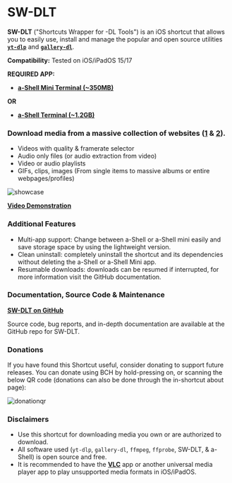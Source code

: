 # SW-DLT

**SW-DLT** ("Shortcuts Wrapper for -DL Tools") is an iOS shortcut that allows you to easily use, install and manage the popular and open source utilities **[`yt-dlp`](https://github.com/yt-dlp/yt-dlp)** and **[`gallery-dl`](https://github.com/mikf/gallery-dl)**.

**Compatibility:** Tested on iOS/iPadOS 15/17

**REQUIRED APP:**

* **[a-Shell Mini Terminal (~350MB)](https://apps.apple.com/us/app/a-shell-mini/id1543537943)**

**OR**

* **[a-Shell Terminal (~1.2GB)](https://apps.apple.com/us/app/a-shell/id1473805438)**

### Download media from a massive collection of websites ([1](https://github.com/yt-dlp/yt-dlp/blob/master/supportedsites.md) & [2](https://github.com/mikf/gallery-dl/blob/master/docs/supportedsites.md)).
- Videos with quality & framerate selector
- Audio only files (or audio extraction from video)
- Video or audio playlists
- GIFs, clips, images (From single items to massive albums or entire webpages/profiles)

<img src="https://images2.imgbox.com/99/24/s3b4891P_o.png" alt="showcase"/>

**[Video Demonstration](https://sendvid.com/yllwo8to)**

### Additional Features

- Multi-app support: Change between a-Shell or a-Shell mini easily and save storage space by using the lightweight version.
- Clean uninstall: completely uninstall the shortcut and its dependencies without deleting the a-Shell or a-Shell Mini app.
- Resumable downloads: downloads can be resumed if interrupted, for more information visit the GitHub documentation.

### Documentation, Source Code & Maintenance

**[SW-DLT on GitHub](https://github.com/net00-1/SW-DLT)**

Source code, bug reports, and in-depth documentation are available at the GitHub repo for SW-DLT.

### Donations

If you have found this Shortcut useful, consider donating to support future releases. You can donate using BCH by hold-pressing on, or scanning the below QR code (donations can also be done through the in-shortcut about page):

<img src="https://thumbs2.imgbox.com/f1/c4/zBOYunlX_t.png" alt="donationqr">

### Disclaimers

- Use this shortcut for downloading media you own or are authorized to download.
- All software used (`yt-dlp`, `gallery-dl`, `ffmpeg`, `ffprobe`, SW-DLT, & a-Shell) is open source and free.
- It is recommended to have the **[VLC](https://apps.apple.com/us/app/vlc-for-mobile/id650377962)** app or another universal media player app to play unsupported media formats in iOS/iPadOS.
